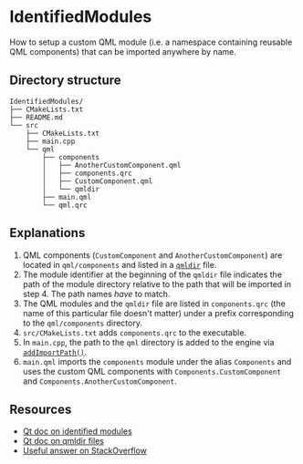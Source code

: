 # IdentifiedModules

How to setup a custom QML module (i.e. a namespace containing reusable QML components) that can be imported anywhere by name.

## Directory structure

```
IdentifiedModules/
├── CMakeLists.txt
├── README.md
└── src
    ├── CMakeLists.txt
    ├── main.cpp
    └── qml
        ├── components
        │   ├── AnotherCustomComponent.qml
        │   ├── components.qrc
        │   ├── CustomComponent.qml
        │   └── qmldir
        ├── main.qml
        └── qml.qrc
```

## Explanations

1. QML components (`CustomComponent` and `AnotherCustomComponent`) are located in `qml/components` and listed in a [`qmldir`](https://doc.qt.io/qt-6/qtqml-modules-qmldir.html) file.
2. The module identifier at the beginning of the `qmldir` file indicates the path of the module directory relative to the path that will be imported in step 4. The path names *have* to match.
3. The QML modules and the `qmldir` file are listed in `components.qrc` (the name of this particular file doesn't matter) under a prefix corresponding to the `qml/components` directory.
3. `src/CMakeLists.txt` adds `components.qrc` to the executable.
4. In `main.cpp`, the path to the `qml` directory is added to the engine via [`addImportPath()`](https://doc.qt.io/qt-6/qqmlengine.html#addImportPath).
5. `main.qml` imports the `components` module under the alias `Components` and uses the custom QML components with `Components.CustomComponent` and `Components.AnotherCustomComponent`.

## Resources

- [Qt doc on identified modules](https://doc.qt.io/qt-6/qtqml-modules-identifiedmodules.html)
- [Qt doc on qmldir files](https://doc.qt.io/qt-6/qtqml-modules-qmldir.html)
- [Useful answer on StackOverflow](https://stackoverflow.com/a/46096179/6203129)
